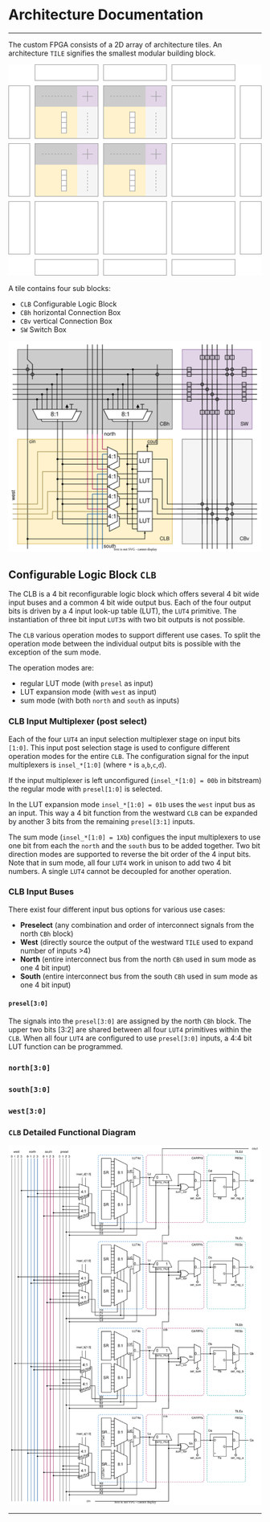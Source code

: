 # Architecture Documentation

---

The custom FPGA consists of a 2D array of architecture tiles.
An architecture `TILE` signifies the smallest modular building block.

![svg/fpga-fabric-matrix.svg](svg/fpga-fabric-matrix.svg)

A tile contains four sub blocks:

- `CLB` Configurable Logic Block
- `CBh` horizontal Connection Box
- `CBv` vertical Connection Box
- `SW` Switch Box

![svg/fpga-arch-tile.svg](svg/fpga-arch-tile.svg)


## Configurable Logic Block `CLB` 

The CLB is a 4 bit reconfigurable logic block which offers several 4 bit wide input buses and a common 4 bit wide output bus.
Each of the four output bits is driven by a 4 input look-up table (LUT), the `LUT4` primitive.
The instantiation of three bit input `LUT3`s with two bit outputs is not possible.

The `CLB` various operation modes to support different use cases.
To split the operation mode between the individual output bits is possible with the exception of the sum mode.

The operation modes are:

- regular LUT mode (with `presel` as input)
- LUT expansion mode (with `west` as input)
- sum mode (with both `north` and `south` as inputs)

### CLB Input Multiplexer (post select)

Each of the four `LUT4` an input selection multiplexer stage on input bits `[1:0]`.
This input post selection stage is used to configure different operation modes for the entire `CLB`.
The configuration signal for the input multiplexers is `insel_*[1:0]` (where `*` is `a`,`b`,`c`,`d`).

If the input multiplexer is left unconfigured (`insel_*[1:0] = 00b` in bitstream) the regular mode with `presel[1:0]` is selected.

In the LUT expansion mode `insel_*[1:0] = 01b` uses the `west` input bus as an input. This way a 4 bit function from the westward `CLB` can be expanded by another 3 bits from the remaining `presel[3:1]` inputs.

The sum mode (`insel_*[1:0] = 1Xb`) configues the input multiplexers to use one bit from each the `north` and the `south` bus to be added together. Two bit direction modes are supported to reverse the bit order of the 4 input bits.
Note that in sum mode, all four `LUT4` work in unison to add two 4 bit numbers. 
A single `LUT4` cannot be decoupled for another operation.

### CLB Input Buses

There exist four different input bus options for various use cases:

- **Preselect** (any combination and order of interconnect signals from the north `CBh` block)
- **West** (directly source the output of the westward `TILE` used to expand number of inputs >4)
- **North** (entire interconnect bus from the north `CBh` used in sum mode as one 4 bit input)
- **South** (entire interconnect bus from the south `CBh` used in sum mode as one 4 bit input)

#### `presel[3:0]`

The signals into the `presel[3:0]` are assigned by the north `CBh` block.
The upper two bits [3:2] are shared between all four `LUT4` primitives within the `CLB`.
When all four `LUT4` are configured to use `presel[3:0]` inputs, a 4:4 bit LUT function can be programmed.

### `north[3:0]`

### `south[3:0]`

### `west[3:0]`

### `CLB` Detailed Functional Diagram

![svg/tile-arch-clb.svg](svg/tile-arch-clb.svg)

---

